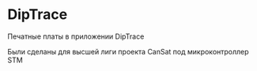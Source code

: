 # DipTrace

Печатные платы в приложении DipTrace

Были сделаны для высшей лиги проекта CanSat под микроконтроллер STM
